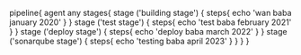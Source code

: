pipeline{
    agent any
    stages{
        stage ('building stage') {
            steps{
                echo 'wan baba january 2020'
            }
        }
        stage ('test stage') {
            steps{
                echo 'test baba february 2021'
            }
        }
        stage ('deploy stage') {
            steps{
                echo 'deploy baba march 2022'
            }
        }
        stage ('sonarqube stage') {
            steps{
                echo 'testing baba april 2023'
            }
        }
    }
    }
